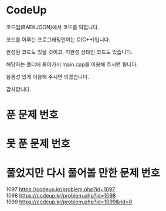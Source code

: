# CodeUp

코드업(BAEKJOON)에서 코드를 익힙니다.

코드를 이루는 프로그래밍언어는 C(C++)입니다.

완성된 코드도 있을 것이고, 미완성 상태인 코드도 있습니다.

해당하는 폴더에 들어가서 main.cpp를 이용해 주시면 됩니다.

융통성 있게 이용해 주시면 되겠습니다.

감사합니다. 
# 푼 문제 번호


# 못 푼 문제 번호


# 풀었지만 다시 풀어볼 만한 문제 번호
1097 https://codeup.kr/problem.php?id=1097<br>
1098 https://codeup.kr/problem.php?id=1098<br>
1099 https://codeup.kr/problem.php?id=1099&rid=0<br>
